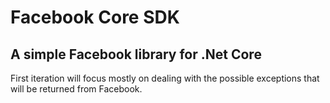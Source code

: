 # Facebook Core SDK

## A simple Facebook library for .Net Core

First iteration will focus mostly on dealing with the possible exceptions that will be returned from Facebook. 
